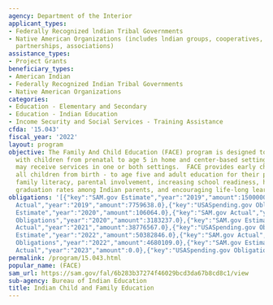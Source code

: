 ```yaml
---
agency: Department of the Interior
applicant_types:
- Federally Recognized lndian Tribal Governments
- Native American Organizations (includes lndian groups, cooperatives, corporations,
  partnerships, associations)
assistance_types:
- Project Grants
beneficiary_types:
- American Indian
- Federally Recognized Indian Tribal Governments
- Native American Organizations
categories:
- Education - Elementary and Secondary
- Education - Indian Education
- Income Security and Social Services - Training Assistance
cfda: '15.043'
fiscal_year: '2022'
layout: program
objective: The Family And Child Education (FACE) program is designed to serve families
  with children from prenatal to age 5 in home and center-based settings.  Families
  may receive services in one or both settings.  FACE provides early childhood for
  all children from birth - to age five and adult education for their parents through
  family literacy, parental involvement, increasing school readiness, high school
  graduation rates among Indian parents, and encouraging life-long learning.
obligations: '[{"key":"SAM.gov Estimate","year":"2019","amount":15000000.0},{"key":"SAM.gov
  Actual","year":"2019","amount":7759638.0},{"key":"USASpending.gov Obligations","year":"2019","amount":5772133.87},{"key":"SAM.gov
  Estimate","year":"2020","amount":106064.0},{"key":"SAM.gov Actual","year":"2020","amount":182168.0},{"key":"USASpending.gov
  Obligations","year":"2020","amount":3183237.0},{"key":"SAM.gov Estimate","year":"2021","amount":180100.0},{"key":"SAM.gov
  Actual","year":"2021","amount":38776567.0},{"key":"USASpending.gov Obligations","year":"2021","amount":21825396.0},{"key":"SAM.gov
  Estimate","year":"2022","amount":50382846.0},{"key":"SAM.gov Actual","year":"2022","amount":238036.0},{"key":"USASpending.gov
  Obligations","year":"2022","amount":4680109.0},{"key":"SAM.gov Estimate","year":"2023","amount":236043.0},{"key":"SAM.gov
  Actual","year":"2023","amount":0.0},{"key":"USASpending.gov Obligations","year":"2023","amount":7043922.0}]'
permalink: /program/15.043.html
popular_name: (FACE)
sam_url: https://sam.gov/fal/6b283b37274f46029bcd3da67b8cd8c1/view
sub-agency: Bureau of Indian Education
title: Indian Child and Family Education
---
```

